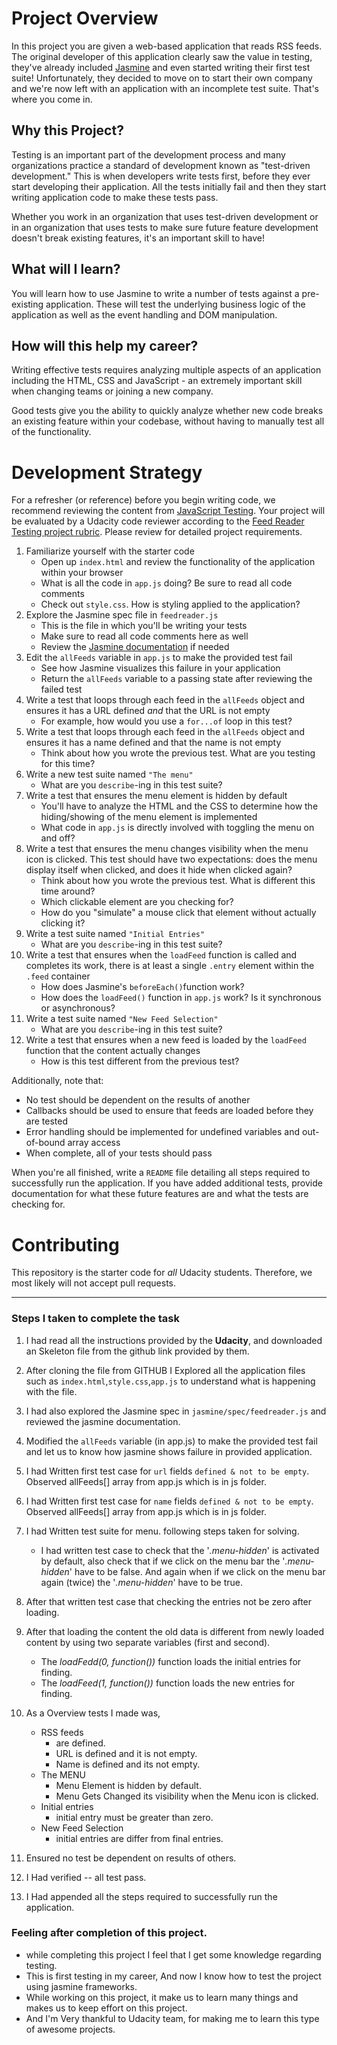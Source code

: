 # Project Overview

In this project you are given a web-based application that reads RSS feeds. The original developer of this application clearly saw the value in testing, they've already included [Jasmine](http://jasmine.github.io/) and even started writing their first test suite! Unfortunately, they decided to move on to start their own company and we're now left with an application with an incomplete test suite. That's where you come in.


## Why this Project?

Testing is an important part of the development process and many organizations practice a standard of development known as "test-driven development." This is when developers write tests first, before they ever start developing their application. All the tests initially fail and then they start writing application code to make these tests pass.

Whether you work in an organization that uses test-driven development or in an organization that uses tests to make sure future feature development doesn't break existing features, it's an important skill to have!


## What will I learn?

You will learn how to use Jasmine to write a number of tests against a pre-existing application. These will test the underlying business logic of the application as well as the event handling and DOM manipulation.


## How will this help my career?

Writing effective tests requires analyzing multiple aspects of an application including the HTML, CSS and JavaScript - an extremely important skill when changing teams or joining a new company.

Good tests give you the ability to quickly analyze whether new code breaks an existing feature within your codebase, without having to manually test all of the functionality.


# Development Strategy

For a refresher (or reference) before you begin writing code, we recommend reviewing the content from [JavaScript Testing](https://www.udacity.com/course/javascript-testing--ud549). Your project will be evaluated by a Udacity code reviewer according to the [Feed Reader Testing project rubric](https://review.udacity.com/#!/rubrics/18/view). Please review for detailed project requirements.

1. Familiarize yourself with the starter code
    * Open up `index.html` and review the functionality of the application within your browser
    * What is all the code in `app.js` doing? Be sure to read all code comments
    * Check out `style.css`. How is styling applied to the application?
2. Explore the Jasmine spec file in `feedreader.js`
    * This is the file in which you'll be writing your tests
    * Make sure to read all code comments here as well
    * Review the [Jasmine documentation](http://jasmine.github.io) if needed
3. Edit the `allFeeds` variable in `app.js` to make the provided test fail
    * See how Jasmine visualizes this failure in your application
    * Return the `allFeeds` variable to a passing state after reviewing the failed test
4. Write a test that loops through each feed in the `allFeeds` object and ensures it has a URL defined _and_ that the URL is not empty
    * For example, how would you use a `for...of` loop in this test?
5. Write a test that loops through each feed in the `allFeeds` object and ensures it has a name defined and that the name is not empty
    * Think about how you wrote the previous test. What are you testing for this time?
6. Write a new test suite named `"The menu"`
    * What are you `describe`-ing in this test suite?
7. Write a test that ensures the menu element is hidden by default
    * You'll have to analyze the HTML and the CSS to determine how the hiding/showing of the menu element is implemented
    * What code in `app.js` is directly involved with toggling the menu on and off?
8. Write a test that ensures the menu changes visibility when the menu icon is clicked. This test should have two expectations: does the menu display itself when clicked, and does it hide when clicked again?
    * Think about how you wrote the previous test. What is different this time around?
    * Which clickable element are you checking for?
    * How do you "simulate" a mouse click that element without actually clicking it?
9. Write a test suite named `"Initial Entries"`
    * What are you `describe`-ing in this test suite?
10. Write a test that ensures when the `loadFeed` function is called and completes its work, there is at least a single `.entry` element within the `.feed` container
    * How does Jasmine's `beforeEach()`function work?
    * How does the `loadFeed()` function in `app.js` work? Is it synchronous or asynchronous?
11. Write a test suite named `"New Feed Selection"`
    * What are you `describe`-ing in this test suite?
12. Write a test that ensures when a new feed is loaded by the `loadFeed` function that the content actually changes
    * How is this test different from the previous test?

Additionally, note that:

 * No test should be dependent on the results of another
 * Callbacks should be used to ensure that feeds are loaded before they are tested
 * Error handling should be implemented for undefined variables and out-of-bound array access
 * When complete, all of your tests should pass

When you're all finished, write a `README` file detailing all steps required to successfully run the application. If you have added additional tests, provide documentation for what these future features are and what the tests are checking for.

# Contributing

This repository is the starter code for _all_ Udacity students. Therefore, we most likely will not accept pull requests.

-------------


### Steps I taken to complete the task

1.  I had read all the instructions provided by the **Udacity**, and downloaded an Skeleton file from the github link provided by them.
2. After cloning the file from GITHUB I Explored all the application files such as `index.html`,`style.css`,`app.js` to understand what is happening with the file.
3. I had also explored the Jasmine spec in `jasmine/spec/feedreader.js` and reviewed the jasmine documentation.
4. Modified the `allFeeds` variable (in  app.js) to make the provided test fail and let us to know how jasmine shows failure in provided application.

5. I had Written first test case for `url` fields `defined & not to be empty`. Observed allFeeds[] array from app.js which is in js folder.

4. I had Written first test case for `name` fields `defined & not to be empty`. Observed allFeeds[] array from app.js which is in js folder.

5. I had Written test suite for menu. following steps taken for solving.
    * I had written test case to check that the '*.menu-hidden*' is activated by default, also check that if we click on the menu bar the '*.menu-hidden*' have to be false. And again when  if we click on the menu bar again (twice) the '*.menu-hidden*' have to be true.

6. After that written test case that checking the entries not be zero after loading.

7. After that loading the content the old data is different from newly loaded content by using two separate variables (first and second).
    * The *loadFedd(0, function())* function loads the initial entries for finding.
    * The *loadFeed(1, function())* function loads the new entries for finding.

8. As a Overview tests I made was,
    + RSS feeds
      - are defined.
      - URL is defined and it is not empty.
      - Name is defined and its not empty.
    + The MENU
      - Menu Element is hidden by default.
      - Menu Gets Changed its visibility when the Menu icon is clicked.
    + Initial entries
      - initial entry must be greater than zero.
    + New Feed Selection
      - initial entries are differ from final entries.


9. Ensured no test be dependent on results of others.
10. I Had verified -- all test pass.
11. I Had appended all the steps required to successfully run the application.


### Feeling after completion of this project.
- while completing this project I feel that I get some knowledge regarding testing.
- This is first testing in my career, And now I know how to test the project using jasmine frameworks.
- While working on this project, it make us to learn many things and makes us to keep effort on this project.
- And I'm Very thankful to Udacity team, for making me to learn this type of awesome projects.
